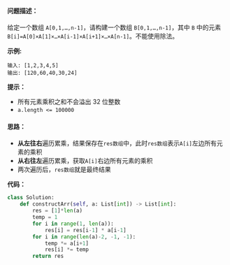 #### 问题描述：

给定一个数组 `A[0,1,…,n-1]`，请构建一个数组 `B[0,1,…,n-1]`，其中 `B` 中的元素 `B[i]=A[0]×A[1]×…×A[i-1]×A[i+1]×…×A[n-1]`。不能使用除法。

 

**示例:**

```
输入: [1,2,3,4,5]
输出: [120,60,40,30,24]
```

**提示：**

- 所有元素乘积之和不会溢出 32 位整数
- `a.length <= 100000`



#### 思路：

* **从左往右**遍历累乘，结果保存在`res数组`中，此时`res数组`表示`A[i]`左边所有元素的乘积
* **从右往左**遍历累乘，获取`A[i]`右边所有元素的乘积
* 两次遍历后，`res数组`就是最终结果



**代码：**

```python
class Solution:
    def constructArr(self, a: List[int]) -> List[int]:
        res = [1]*len(a)
        temp = 1
        for i in range(1, len(a)):
            res[i] = res[i-1] * a[i-1]
        for i in range(len(a)-2, -1, -1):
            temp *= a[i+1]
            res[i] *= temp
        return res
```

